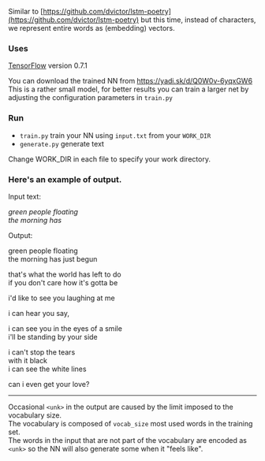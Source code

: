 Similar to [https://github.com/dvictor/lstm-poetry](https://github.com/dvictor/lstm-poetry) but this time, instead of characters,
we represent entire words as (embedding) vectors.

### Uses
[TensorFlow](https://www.tensorflow.org/) version 0.7.1

You can download the trained NN from https://yadi.sk/d/Q0W0v-6yqxGW6  
This is a rather small model, for better results you can train a larger net 
by adjusting the configuration parameters in `train.py`

### Run

 - `train.py` train your NN using `input.txt` from your `WORK_DIR`
 - `generate.py` generate text 
 
Change WORK_DIR in each file to specify your work directory. 


### Here's an example of output.

Input text:

*green people floating  
the morning has* 

Output:

green people floating  
the morning has just begun  

that's what the world has left to do   
if you don't care how it's gotta be  

i'd like to see you laughing at me  

i can hear you say,  

i can see you in the eyes of a smile   
i'll be standing by your side  

i can't stop the tears  
with it black <unk>  
i can see the white lines   

can i even get your love?  

---

Occasional `<unk>` in the output are caused by the limit imposed to the vocabulary size.  
The vocabulary is composed of `vocab_size` most used words in the training set.    
The words in the input that are not part of the vocabulary are encoded as `<unk>` so the NN
will also generate some when it "feels like".
